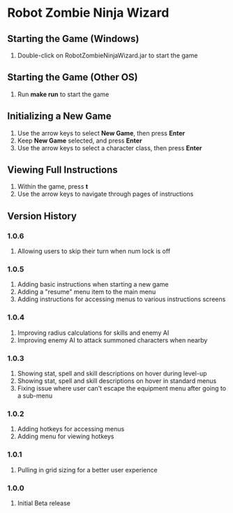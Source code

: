 # Robot Zombie Ninja Wizard

## Starting the Game (Windows)
1. Double-click on RobotZombieNinjaWizard.jar to start the game

## Starting the Game (Other OS)

1. Run **make run** to start the game

## Initializing a New Game

1. Use the arrow keys to select **New Game**, then press **Enter**
2. Keep **New Game** selected, and press **Enter**
3. Use the arrow keys to select a character class, then press **Enter**

## Viewing Full Instructions

1. Within the game, press **t**
2. Use the arrow keys to navigate through pages of instructions

## Version History

### 1.0.6
1. Allowing users to skip their turn when num lock is off

### 1.0.5
1. Adding basic instructions when starting a new game
2. Adding a "resume" menu item to the main menu
3. Adding instructions for accessing menus to various instructions screens

### 1.0.4
1. Improving radius calculations for skills and enemy AI
2. Improving enemy AI to attack summoned characters when nearby

### 1.0.3
1. Showing stat, spell and skill descriptions on hover during level-up
2. Showing stat, spell and skill descriptions on hover in standard menus
3. Fixing issue where user can't escape the equipment menu after going to a sub-menu

### 1.0.2
1. Adding hotkeys for accessing menus
2. Adding menu for viewing hotkeys

### 1.0.1
1. Pulling in grid sizing for a better user experience

### 1.0.0
1. Initial Beta release
